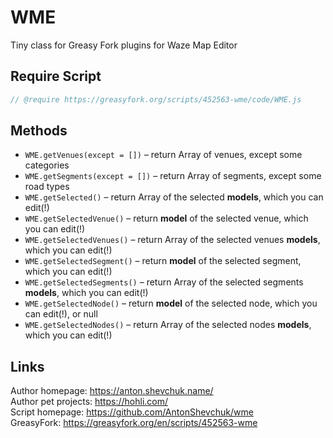# WME
Tiny class for Greasy Fork plugins for Waze Map Editor

## Require Script

```javascript
// @require https://greasyfork.org/scripts/452563-wme/code/WME.js
```

## Methods

* `WME.getVenues(except = [])` – return Array of venues, except some categories
* `WME.getSegments(except = [])` – return Array of segments, except some road types
* `WME.getSelected()` – return Array of the selected **models**, which you can edit(!)
* `WME.getSelectedVenue()` – return **model** of the selected venue, which you can edit(!)
* `WME.getSelectedVenues()` – return Array of the selected venues **models**, which you can edit(!)
* `WME.getSelectedSegment()` – return **model** of the selected segment, which you can edit(!)
* `WME.getSelectedSegments()` – return Array of the selected segments **models**, which you can edit(!)
* `WME.getSelectedNode()` – return **model** of the selected node, which you can edit(!), or null
* `WME.getSelectedNodes()` – return Array of the selected nodes **models**, which you can edit(!)

## Links

Author homepage: https://anton.shevchuk.name/  
Author pet projects: https://hohli.com/  
Script homepage: https://github.com/AntonShevchuk/wme  
GreasyFork: https://greasyfork.org/en/scripts/452563-wme
